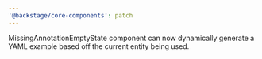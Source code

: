 ```yaml
---
'@backstage/core-components': patch
---
```


MissingAnnotationEmptyState component can now dynamically generate a YAML example based off the current entity being used.
